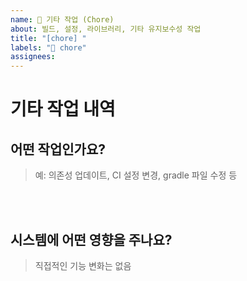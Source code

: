 ```yaml
---
name: 🔧 기타 작업 (Chore)
about: 빌드, 설정, 라이브러리, 기타 유지보수성 작업
title: "[chore] "
labels: "🧹 chore"
assignees: 
---
```


# 기타 작업 내역

## 어떤 작업인가요?

> 예: 의존성 업데이트, CI 설정 변경, gradle 파일 수정 등

<br><br>

## 시스템에 어떤 영향을 주나요?

> 직접적인 기능 변화는 없음
